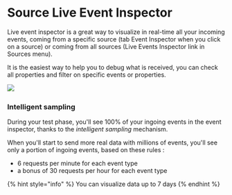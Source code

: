 # Source Live Event Inspector

Live event inspector is a great way to visualize in real-time all your incoming events, coming from a specific source (tab Event Inspector when you click on a source) or coming from all sources (Live Events Inspector link in Sources menu).

It is the easiest way to help you to debug what is received, you can check all properties and filter on specific events or properties.

![](<../../../.gitbook/assets/Capture d’écran 2022-08-03 à 14.47.30.png>)

### Intelligent sampling

During your test phase, you'll see 100% of your ingoing events in the event inspector, thanks to the _intelligent sampling_ mechanism.

When you'll start to send more real data with millions of events, you'll see only a portion of ingoing events, based on these rules :&#x20;

* 6 requests per minute for each event type
* a bonus of 30 requests per hour for each event type

{% hint style="info" %}
You can visualize data up to 7 days
{% endhint %}
